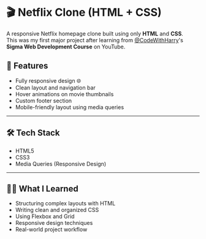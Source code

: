 # 🎬 Netflix Clone (HTML + CSS)

A responsive Netflix homepage clone built using only **HTML** and **CSS**.  
This was my first major project after learning from [@CodeWithHarry](https://twitter.com/CodeWithHarry)'s **Sigma Web Development Course** on YouTube.


## 🧩 Features

- Fully responsive design 🌐
- Clean layout and navigation bar
- Hover animations on movie thumbnails
- Custom footer section
- Mobile-friendly layout using media queries

---

## 🛠️ Tech Stack

- HTML5
- CSS3
- Media Queries (Responsive Design)

---

## 🧑‍🎓 What I Learned

- Structuring complex layouts with HTML
- Writing clean and organized CSS
- Using Flexbox and Grid
- Responsive design techniques
- Real-world project workflow
